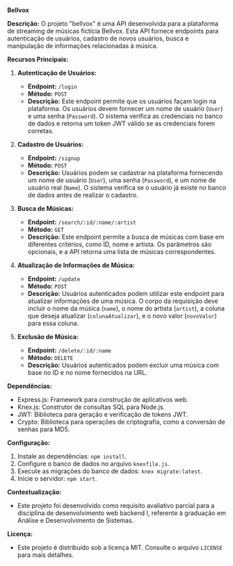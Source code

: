 **Bellvox**

**Descrição:**
O projeto "bellvox" é uma API desenvolvida para a plataforma de streaming de músicas fictícia Bellvox. Esta API fornece endpoints para autenticação de usuários, cadastro de novos usuários, busca e manipulação de informações relacionadas à música.

**Recursos Principais:**

1. **Autenticação de Usuários:**
   - **Endpoint:** `/login`
   - **Método:** `POST`
   - **Descrição:** Este endpoint permite que os usuários façam login na plataforma. Os usuários devem fornecer um nome de usuário (`User`) e uma senha (`Password`). O sistema verifica as credenciais no banco de dados e retorna um token JWT válido se as credenciais forem corretas.

2. **Cadastro de Usuários:**
   - **Endpoint:** `/signup`
   - **Método:** `POST`
   - **Descrição:** Usuários podem se cadastrar na plataforma fornecendo um nome de usuário (`User`), uma senha (`Password`), e um nome de usuário real (`Name`). O sistema verifica se o usuário já existe no banco de dados antes de realizar o cadastro.

3. **Busca de Músicas:**
   - **Endpoint:** `/search/:id/:name/:artist`
   - **Método:** `GET`
   - **Descrição:** Este endpoint permite a busca de músicas com base em diferentes critérios, como ID, nome e artista. Os parâmetros são opcionais, e a API retorna uma lista de músicas correspondentes.

4. **Atualização de Informações de Música:**
   - **Endpoint:** `/update`
   - **Método:** `POST`
   - **Descrição:** Usuários autenticados podem utilizar este endpoint para atualizar informações de uma música. O corpo da requisição deve incluir o nome da música (`name`), o nome do artista (`artist`), a coluna que deseja atualizar (`colunaAtualizar`), e o novo valor (`novoValor`) para essa coluna.

5. **Exclusão de Música:**
   - **Endpoint:** `/delete/:id/:name`
   - **Método:** `DELETE`
   - **Descrição:** Usuários autenticados podem excluir uma música com base no ID e no nome fornecidos na URL.

**Dependências:**
- Express.js: Framework para construção de aplicativos web.
- Knex.js: Construtor de consultas SQL para Node.js.
- JWT: Biblioteca para geração e verificação de tokens JWT.
- Crypto: Biblioteca para operações de criptografia, como a conversão de senhas para MD5.

**Configuração:**
1. Instale as dependências: `npm install`.
2. Configure o banco de dados no arquivo `knexfile.js`.
3. Execute as migrações do banco de dados: `knex migrate:latest`.
4. Inicie o servidor: `npm start`.

**Contextualização:**
- Este projeto foi desenvolvido como requisito avaliativo parcial para a disciplina de desenvolvimento web backend I, referente à graduação em Análise e Desenvolvimento de Sistemas.

**Licença:**
- Este projeto é distribuído sob a licença MIT. Consulte o arquivo `LICENSE` para mais detalhes.
